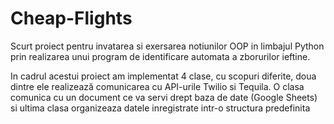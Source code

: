 # Cheap-Flights
Scurt proiect pentru invatarea si exersarea notiunilor OOP in limbajul Python prin realizarea unui program de identificare automata a zborurilor ieftine.

In cadrul acestui proiect am implementat 4 clase, cu scopuri diferite, doua dintre ele realizează comunicarea cu API-urile Twilio si Tequila. O clasa comunica cu un document ce va servi drept baza de date (Google Sheets) si ultima clasa organizeaza datele inregistrate intr-o structura predefinita
